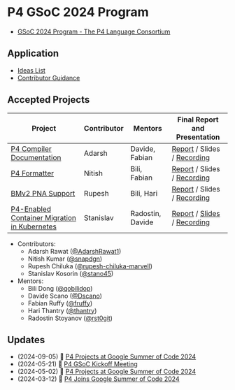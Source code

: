 # P4 GSoC 2024 Program

- [GSoC 2024 Program - The P4 Language Consortium](https://summerofcode.withgoogle.com/programs/2024/organizations/the-p4-language-consortium)

## Application

- [Ideas List](ideas_list.md)
- [Contributor Guidance](contributor_guidance.md)

## Accepted Projects

| Project  | Contributor | Mentors | Final Report and Presentation |
| -------- | ----------- | ------- | ----------------------------- |
| [P4 Compiler Documentation] | Adarsh | Davide, Fabian | [Report][p1-report] / Slides / [Recording][p1-rec] |
| [P4 Formatter] | Nitish | Bili, Fabian | [Report][p2-report] / Slides / [Recording][p2-rec] |
| [BMv2 PNA Support] | Rupesh | Bili, Hari | [Report][p3-report] / Slides / [Recording][p3-rec] |
| [P4-Enabled Container Migration in Kubernetes] | Stanislav | Radostin, Davide | [Report][p4-report] / [Slides][p4-slides] / [Recording][p4-rec] |

[P4 Compiler Documentation]: https://summerofcode.withgoogle.com/programs/2024/projects/u2HpJKI2
[p1-report]: projects/documentation/README.md
[p1-slides]: TODO
[p1-rec]: https://youtu.be/uh9yFf0OpIQ&t=15

[P4 Formatter]: https://summerofcode.withgoogle.com/programs/2024/projects/TbPyjqVw
[p2-report]: projects/formatter/README.md
[p2-slides]: TODO
[p2-rec]: https://youtu.be/uh9yFf0OpIQ&t=331

[BMv2 PNA Support]: https://summerofcode.withgoogle.com/programs/2024/projects/oEpUp1dW
[p3-report]: projects/bmv2_pna/README.md
[p3-slides]: TODO
[p3-rec]: https://youtu.be/uh9yFf0OpIQ&t=1153

[P4-Enabled Container Migration in Kubernetes]: https://summerofcode.withgoogle.com/programs/2024/projects/sYbpOJhD
[p4-report]: projects/container_migration/README.md
[p4-slides]: projects/container_migration/final_presentation_slides.pdf
[p4-rec]: https://youtu.be/uh9yFf0OpIQ&t=1884

- Contributors:
  - Adarsh Rawat ([@AdarshRawat1])
  - Nitish Kumar ([@snapdgn])
  - Rupesh Chiluka ([@rupesh-chiluka-marvell])
  - Stanislav Kosorin ([@stano45])
- Mentors:
  - Bili Dong ([@qobilidop])
  - Davide Scano ([@Dscano])
  - Fabian Ruffy ([@fruffy])
  - Hari Thantry ([@thantry])
  - Radostin Stoyanov ([@rst0git])

[@AdarshRawat1]: https://github.com/AdarshRawat1
[@rupesh-chiluka-marvell]: https://github.com/rupesh-chiluka-marvell
[@snapdgn]: https://github.com/snapdgn
[@stano45]: https://github.com/stano45

[@Dscano]: https://github.com/Dscano
[@fruffy]: https://github.com/fruffy
[@qobilidop]: https://github.com/qobilidop
[@rst0git]: https://github.com/rst0git
[@thantry]: https://github.com/thantry

## Updates

- (2024-09-05) 🎥 [P4 Projects at Google Summer of Code 2024](https://youtu.be/uh9yFf0OpIQ)
- (2024-05-21) 🎥 [P4 GSoC Kickoff Meeting](https://youtu.be/Ix6JiiIS-IY)
- (2024-05-02) 📝 [P4 Projects at Google Summer of Code 2024](https://p4.org/p4-projects-at-google-summer-of-code-2024/)
- (2024-03-12) 📝 [P4 Joins Google Summer of Code 2024](https://p4.org/p4-joins-google-summer-of-code-2024/)
